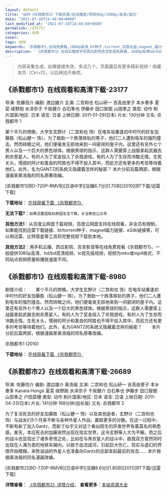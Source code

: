 ```yaml
---
layout: default
title: '动作《杀戮都市1》下载资源/在线播放/视频地址/1080p/高清/蓝光'
date: "2021-07-10T14:40:08+0800"
last_modified_at: "2021-07-10T14:40:08+0800"
permalink: /23177/
categories: 动作
cover:
tags: 动作
keywords: '杀戮都市1,在线免费看,1080p高清,bt种子,torrent,百度云盘,magnet,磁力链,迅雷下载资源'
description: '《杀戮都市1》在线云播放手机西瓜影院吉吉影音免费看，1080p高清bd/hd未删减完整版和tc抢先枪版，mkv/mp4格式，附带bt/torrent种子、magnet/磁力链、百度云盘、网盘资源迅雷下载链接'
---
```


>内容采集生成，如果链接失效，多试几个，页面最后有更多精彩视频！收藏本页（Ctrl+D)，以后再找不麻烦。


## 《杀戮都市1》在线观看和高清下载-23177

导演: 佐藤信介 编剧: 渡边雄介 主演: 二宫和也 松山研一 吉高由里子 本乡奏多 夏菜 绫野刚 水泽奈子 千阪健介 白石隼也 伊藤步 田口智朗 山田孝之 类型: 动作 制片国家/地区: 日本 语言: 日语 上映日期: 2011-01-29(日本) 片长: 130分钟 又名: 杀戮都市 1

某个平凡的傍晚，大学生玄野计（二宫和也 饰）在电车站重逢初中时代的好友加藤胜（松山健一 饰）。为了救助一个跌落铁轨的男子，他们二人遭到电车的强烈撞击。然而转眼之间，他们便毫发无损地来到一间密闭的屋子内。这里还有另外七个男人以及一个巨大的黑色球体。根据黑球的指示，这群人需要穿上战服拿起武器去刺杀葱星人。有的人为了奖金投入了杀戮游戏，有的人为了生存而冷酷无情。生死关头，懦弱的阿计和善良的阿胜也不得不投入其中，而前方还有更多的考验等待着他们。此外，名为GANTZ的系统又隐藏着怎样的秘密？ 本片分前后篇两部，根据漫画家奥浩哉的同名原著改编。


[杀戮都市1][BD-720P-RMVB][日语中字][豆瓣6.7分][1.7GB][2010][BT下载/迅雷下载]

**下载地址**： [在线观看下载 《杀戮都市1》](https://www.btdx8.com/torrent/gantz_2011.html) 


**无法下载?**：`如果迅雷因版权原因无法下载，关注微信公众号 `

**其他方法1**：从百度云网盘下载视频，百度云网盘支持在线观看，非会员有限制，如果能找到迅雷下载链接、bt/torrent种子、magnet磁力链接、e2dk链接等，可以用迅雷、比特彗星等工具将完整视频下载到本地。

**其他方法2**：用手机云播、西瓜影院、吉吉影音等在线免费观看《杀戮都市1》，一般提供1080p高清、hd/bd高清视频、tc抢先版视频，视频为mkv或mp4格式，不同站点视频质量和播放速度不同。


## 《杀戮都市1》在线观看和高清下载-8980

剧情介绍：　　某个平凡的傍晚，大学生玄野计（二宫和也 饰）在电车站重逢初中时代的好友加藤胜（松山健一 饰）。为了救助一个跌落铁轨的男子，他们二人遭到电车的强烈撞击。然而转眼之间，他们便毫发无损地来到一间密闭的屋子内。这里还有另外七个男人以及一个巨大的黑色球体。根据黑球的指示，这群人需要穿上战服拿起武器去刺杀葱星人。有的人为了奖金投入了杀戮游戏，有的人为了生存而冷酷无情。生死关头，懦弱的阿计和善良的阿胜也不得不投入其中，而前方还有更多的考验等待着他们。此外，名为GANTZ的系统又隐藏着怎样的秘密？ 　　本片分前后篇两部，根据漫画家奥浩哉的同名原著改编。


杀戮都市1 (2010)

**下载地址**： [在线观看下载 《杀戮都市1》](https://www.btbtdy.me/btdy/dy10136.html) 


## 《杀戮都市2》在线观看和高清下载-26689

导演: 佐藤信介 编剧: 渡边雄介 奥浩哉 主演: 二宫和也 松山研一 吉高由里子 本乡奏多 Kanata Hongô 夏菜 绫野刚 水泽奈子 千阪健介 白石隼也 伊藤步 田口智朗 山田孝之 户田菜穗 类型: 动作 制片国家/地区: 日本 语言: 日语 上映日期: 2011-04-23(日本) 片长: 141分钟 168分钟(加长版) 又名: 杀戮都市 2

为了复活死去的好友加藤胜（松山健一 饰）以及其他逝者，玄野计（二宫和也 饰）与战友们5个月来不断与各种外星人作战，赢取更多的分数。在这一过程中，不断有新丁加入Gantz，而新丁似乎又对这个看似陌生的异类世界有着莫名的熟悉感。某天，本应死去的加藤突然出现在现实世界，这令玄野等人大为不解。而之后的战斗也显现出了诸多奇怪之处，比如在与黑衣星人的战斗中，敌我双方竟然同时出现在人满为患的地铁车厢内，以致于血流成河，引起巨大伤亡。现实与虚幻的界限开始模糊，来势汹汹的外星人也准备向Gantz的总部发起最后的攻击…… 本片根据奥浩哉的同名漫画改编。


[杀戮都市2][BD-720P-RMVB][日语中字][豆瓣6.6分][1.8GB][2011][BT下载/迅雷下载]

**详情查看**： [《杀戮都市2》详情介绍](/movie/26689/)， **查看更多**：[本站资源大全](/movie/t/all/)

